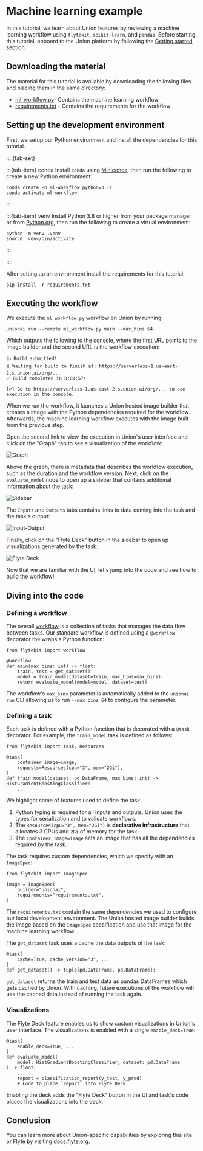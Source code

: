 # Machine learning example

In this tutorial, we learn about Union features by reviewing a
machine learning workflow using `flytekit`, `scikit-learn`, and `pandas`.
Before starting this tutorial, onboard to the Union platform by following the [Getting started ](index) section.

## Downloading the material

The material for this tutorial is available by downloading the following files and placing them in the same directory:

* <a href="_static/examples/getting-started/ml_workflow.py" download="ml_workflow.py">ml_workflow.py</a>- Contains the machine learning workflow
* <a href="_static/examples/getting-started/requirements.txt" download="requirements.txt">requirements.txt</a> - Contains the requirements for the workflow

## Setting up the development environment

First, we setup our Python environment and install the dependencies for this tutorial.

::::{tab-set}

:::{tab-item} conda
Install `conda` using [Miniconda](https://docs.anaconda.com/free/miniconda/index.html), then run the following to create
a new Python environment:

```shell
conda create -n ml-workflow python=3.11
conda activate ml-workflow
```
:::

:::{tab-item} venv
Install Python 3.8 or higher from your package manager or from [Python.org](https://www.python.org/downloads/), then run the following to create a virtual environment:

```shell
python -m venv .venv
source .venv/bin/activate
```
:::

::::

After setting up an environment install the requirements for this tutorial:

```{code-block} shell
pip install -r requirements.txt
```

## Executing the workflow

We execute the `ml_workflow.py` workflow on Union by running:

```{code-block} shell
unionai run --remote ml_workflow.py main --max_bins 64
```

Which outputs the following to the console, where the first URL points to the image builder and
the second URL is the workflow execution:

```{code-block} shell
👍 Build submitted!
⏳ Waiting for build to finish at: https://serverless-1.us-east-2.s.union.ai/org/...
✅ Build completed in 0:01:57!

[✔] Go to https://serverless-1.us-east-2.s.union.ai/org/... to see execution in the console.
```

When we run the workflow, it launches a Union hosted image builder that creates a image
with the Python dependencies required for the workflow. Afterwards, the machine learning
workflow executes with the image built from the previous step.

Open the second link to view the execution in Union's user interface and click on the "Graph" tab
to see a visualization of the workflow:

![Graph](/_static/images/getting-started-graph.jpg)

Above the graph, there is metadata that describes the workflow execution, such as the
duration and the workflow version. Next, click on the `evaluate_model` node to open up a
sidebar that contains additional information about the task:

![Sidebar](/_static/images/getting-started-full-sidebar.jpg)

The `Inputs` and `Outputs` tabs contains links to data coming into the task and the
task's output:

![Input-Output](/_static/images/getting-started-input-output.jpg)

Finally, click on the "Flyte Deck" button in the sidebar to open up visualizations generated
by the task:

![Flyte Deck](/_static/images/getting-started-flyte-deck.jpg)

Now that we are familiar with the UI, let's jump into the code and see how to build the
workflow!

## Diving into the code

### Defining a workflow

The overall [workflow](https://docs.union.ai/core-concepts/workflows/) is a collection
of tasks that manages the data flow between tasks. Our standard workflow is defined using
a `@workflow` decorator the wraps a Python function:

```{code-block} python
from flytekit import workflow

@workflow
def main(max_bins: int) -> float:
    train, test = get_dataset()
    model = train_model(dataset=train, max_bins=max_bins)
    return evaluate_model(model=model, dataset=test)
```

The workflow's `max_bins` parameter is automatically added to the `unionai run` CLI allowing
us to run `--max_bins 64` to configure the parameter.

### Defining a task

Each task is defined with a Python function that is decorated with a `@task` decorator.
For example, the `train_model` task is defined as follows:

```{code-block} python
from flytekit import task, Resources

@task(
    container_image=image,
    requests=Resources(cpu="3", mem="2Gi"),
)
def train_model(dataset: pd.DataFrame, max_bins: int) -> HistGradientBoostingClassifier:
    ...
```

We highlight some of features used to define the task:

1. Python typing is required for all inputs and outputs. Union uses the types for serialization
   and to validate workflows.
2. The `Resources(cpu="3", mem="2Gi")` is **declarative infrastructure** that allocates 3 CPUs
   and `2Gi` of memory for the task.
3. The `container_image=image` sets an image that has all the dependencies required by the task.

The task requires custom dependencies, which we specify with an `ImageSpec`:

```{code-block} python
from flytekit import ImageSpec

image = ImageSpec(
    builder="unionai",
    requirements="requirements.txt",
)
```

The `requirements.txt` contain the same dependencies we used to configure our local development
environment. The Union hosted image builder builds the image based
on the `ImageSpec` specification and use that image for the machine learning workflow.

The `get_dataset` task uses a cache the data outputs of the task:

```{code-block} python
@task(
    cache=True, cache_version="3", ...
)
def get_dataset() -> tuple[pd.DataFrame, pd.DataFrame]:
```

`get_dataset` returns the train and test data as pandas DataFrames which gets cached by Union.
With caching, future executions of the workflow will use the cached data instead of running
the task again.

### Visualizations

The Flyte Deck feature enables us to show custom visualizations in Union's user interface.
The visualizations is enabled with a single `enable_deck=True`:

```{code-block} python
@task(
    enable_deck=True, ...
)
def evaluate_model(
    model: HistGradientBoostingClassifier, dataset: pd.DataFrame
) -> float:
    ...
    report = classification_report(y_test, y_pred)
    # Code to place `report` into Flyte Deck
```

Enabling the deck adds the "Flyte Deck" button in the UI and task's code places the
visualizations into the deck.

## Conclusion

You can learn more about Union-specific capabilities by exploring this site or Flyte by
visiting [docs.flyte.org](https://docs.flyte.org/en/latest/).
